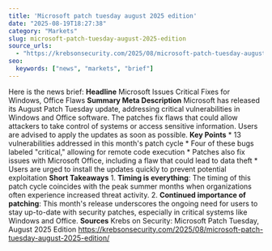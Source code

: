 ```yaml
---
title: 'Microsoft patch tuesday august 2025 edition'
date: "2025-08-19T18:27:38"
category: "Markets"
slug: microsoft-patch-tuesday-august-2025-edition
source_urls:
  - "https://krebsonsecurity.com/2025/08/microsoft-patch-tuesday-august-2025-edition/"
seo:
  keywords: ["news", "markets", "brief"]
---
```

Here is the news brief:  **Headline** Microsoft Issues Critical Fixes for Windows, Office Flaws  **Summary Meta Description** Microsoft has released its August Patch Tuesday update, addressing critical vulnerabilities in Windows and Office software. The patches fix flaws that could allow attackers to take control of systems or access sensitive information. Users are advised to apply the updates as soon as possible.  **Key Points**  * 13 vulnerabilities addressed in this month's patch cycle * Four of these bugs labeled "critical," allowing for remote code execution * Patches also fix issues with Microsoft Office, including a flaw that could lead to data theft * Users are urged to install the updates quickly to prevent potential exploitation  **Short Takeaways**  1. **Timing is everything**: The timing of this patch cycle coincides with the peak summer months when organizations often experience increased threat activity. 2. **Continued importance of patching**: This month's release underscores the ongoing need for users to stay up-to-date with security patches, especially in critical systems like Windows and Office.  **Sources** Krebs on Security: Microsoft Patch Tuesday, August 2025 Edition https://krebsonsecurity.com/2025/08/microsoft-patch-tuesday-august-2025-edition/ 
